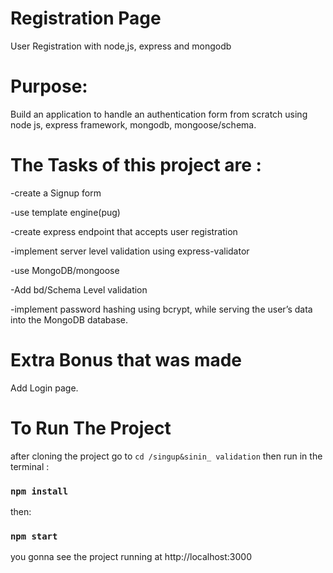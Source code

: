 # Registration Page

User Registration with node,js, express and mongodb

# Purpose:
Build an application to handle an authentication form from scratch using node js, express framework, mongodb, mongoose/schema.

# The Tasks of this project are :
-create a Signup form

-use template engine(pug)

-create express endpoint that accepts user registration 

-implement server level validation using express-validator

-use MongoDB/mongoose

-Add bd/Schema Level validation 

-implement password hashing using bcrypt, while serving the user’s data into the MongoDB database.

# Extra Bonus that was made
Add Login page.

# To Run The Project
after cloning the project go to ``` cd /singup&sinin_ validation ``` then run in the terminal :

### ``` npm install ``` 

then: 

### ``` npm start ``` 

you gonna see the project running at http://localhost:3000
